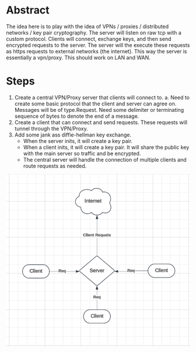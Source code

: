 # Abstract

The idea here is to play with the idea of VPNs / proxies / distributed networks / key pair cryptography.
The server will listen on raw tcp with a custom protocol. Clients will connect, exchange keys, and then send encrypted requests to the server. The server will the execute these requests as https requests to external networks (the internet). This way the server is essentially a vpn/proxy. This should work on LAN and WAN.

# Steps

1. Create a central VPN/Proxy server that clients will connect to.
   a. Need to create some basic protocol that the client and server can agree on. Messages will be of type.Request. Need some delimiter or terminating sequence of bytes to denote the end of a message.
2. Create a client that can connect and send requests. These requests will tunnel through the VPN/Proxy.
3. Add some jank ass diffie-hellman key exchange.
   - When the server inits, it will create a key pair.
   - When a client inits, it will create a key pair. It will share the public key with the main server so traffic and be encrypted.
   - The central server will handle the connection of multiple clients and route requests as needed.

![Alt text](./readmeAssets/map.png)

